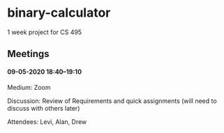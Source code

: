 # binary-calculator
1 week project for CS 495

## Meetings
#### 09-05-2020 18:40–19:10
  Medium: Zoom
  
  Discussion: Review of Requirements and quick assignments (will need to discuss with others later)
  
  Attendees: Levi, Alan, Drew

